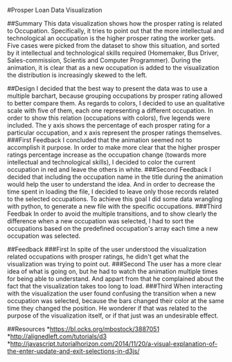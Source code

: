 #Prosper Loan Data Visualization

##Summary
This data visualization shows how the prosper rating is related to Occupation.
Specifically, it tries to point out that the more intellectual and technological an occupation is the higher prosper rating the worker gets.
Five cases were picked from the dataset to show this situation, and sorted by it intellectual and technological skills required (Homemaker, Bus Driver, Sales-commission, Scientis and Computer Programmer).
During the animation, it is clear that as a new occupation is added to the visualization the distribution is increasingly skewed to the left.

##Design
I decided that the best way to present the data was to use a multiple barchart, because grouping occupations by prosper rating allowed to better compare them.
As regards to colors, I decided to use an qualitative scale with five of them, each one representing a different occupation. In order to show this relation
(occupations with colors), five legends were included.
The y axis shows the percentage of each prosper rating for a particular occupation, and x axis represent the prosper ratings themselves.
###First Feedback
I concluded that the animation seemed not to accomplish it purpose. In order to make more clear that the higher prosper ratings percentage increase as the occupation change (towards more intellectual and technological skills), I decided to color the current occupation in red and leave the others in white.
###Second Feedback
I decided that including the occupation name in the title during the animation would help the user to understand the idea. And in order to decrease the time spent in loading the file, I decided to leave only those records related to the selected occupations. To achieve this goal I did some data wrangling with python, to generate a new file with the specific occupations.
###Third Feedbak
In order to avoid the multiple transitions, and to show clearly the difference when a new occupation was selected, I had to sort the occupations based on the predefined occupation's array each time a new occupation was selected.

##Feedback
###First
In spite of the user understood the visualization related occupations with prosper ratings, he didn't get what the visualization was trying to point out.
###Second
The user has a more clear idea of what is going on, but he had to watch the animation multiple times for being able to understand. And appart from that he complained about the fact that the visualization takes too long to load.
###Third
When interacting with the visualization the user found confusing the transition when a new occupation was selected, because the bars changed their color at the same time they changed the position. He wonderer if that was related to the purpose of the visualization itself, or if that just was an undesirable effect.

##Resources
 *https://bl.ocks.org/mbostock/3887051
 *http://alignedleft.com/tutorials/d3
 *http://javascript.tutorialhorizon.com/2014/11/20/a-visual-explanation-of-the-enter-update-and-exit-selections-in-d3js/